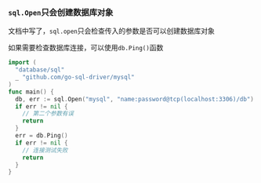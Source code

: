 
<p id="wUXLB3UHjneznipgTyVV48">



</p>

<p id="pCbtZLrd4DoxGsQbzTqdLn">

### `sql.Open`只会创建数据库对象

</p>

<p id="k985Q5RAFjz5b6rgGN2reS">

文档中写了，`sql.open`只会检查传入的参数是否可以创建数据库对象

</p>

<p id="n4qvRKDv9NLoqGp532xpyv">

如果需要检查数据库连接，可以使用`db.Ping()`函数

</p>

<p id="1LSSfvEBJRryoCoonTVMRm">

```Go
import (
  "database/sql"
  _ "github.com/go-sql-driver/mysql"
)
func main() {
  db, err := sql.Open("mysql", "name:password@tcp(localhost:3306)/db")
  if err != nil {
    // 第二个参数有误
    return
  }
  err = db.Ping()
  if err != nil {
    // 连接测试失败
    return
  }
}
```


</p>
